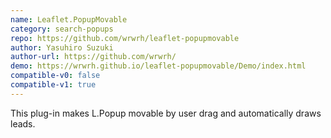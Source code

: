```yaml
---
name: Leaflet.PopupMovable
category: search-popups
repo: https://github.com/wrwrh/leaflet-popupmovable
author: Yasuhiro Suzuki
author-url: https://github.com/wrwrh/
demo: https://wrwrh.github.io/leaflet-popupmovable/Demo/index.html
compatible-v0: false
compatible-v1: true
---
```


This plug-in makes L.Popup movable by user drag and automatically draws leads.
